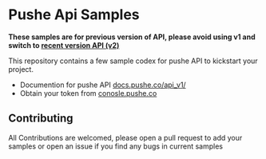 # Pushe Api Samples

**These samples are for previous version of API, please avoid using v1 and switch to [recent version API (v2)][master]**

This repository contains a few sample codex for pushe API to kickstart your project.

  * Documention for pushe API [docs.pushe.co/api_v1/][api_v1]
  * Obtain your token from [conosle.pushe.co][console]

## Contributing

All Contributions are welcomed, please open a pull request to add your samples or open an issue if you find any bugs in current samples


[api_v1]: https://pushe.co/docs/api_v1/
[console]: https://console.pushe.co/
[master]: https://github.com/pusheco/pushe-api-samples/
